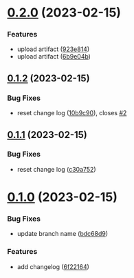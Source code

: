 # [0.2.0](https://github.com/Foggy-J/greetings-ci/compare/v0.1.2...v0.2.0) (2023-02-15)


### Features

* upload artifact ([923e814](https://github.com/Foggy-J/greetings-ci/commit/923e814fee9d913bda56733251e80b4ca37b0bd8))
* upload artifact ([6b9e04b](https://github.com/Foggy-J/greetings-ci/commit/6b9e04bf66127e03a4e5b48eb4641e313dcb5161))



## [0.1.2](https://github.com/Foggy-J/greetings-ci/compare/v0.1.1...v0.1.2) (2023-02-15)


### Bug Fixes

* reset change log ([10b9c90](https://github.com/Foggy-J/greetings-ci/commit/10b9c904cf9f51cf186db226808624d0e5d69d45)), closes [#2](https://github.com/Foggy-J/greetings-ci/issues/2)



## [0.1.1](https://github.com/Foggy-J/greetings-ci/compare/v0.1.0...v0.1.1) (2023-02-15)


### Bug Fixes

* reset change log ([c30a752](https://github.com/Foggy-J/greetings-ci/commit/c30a75281e282eeae7fa64c20ad72b50e6af7e49))



# [0.1.0](https://github.com/Foggy-J/greetings-ci/compare/6f22164b20100e63ab27e9ef5cd3024a70b0762a...v0.1.0) (2023-02-15)


### Bug Fixes

* update branch name ([bdc68d9](https://github.com/Foggy-J/greetings-ci/commit/bdc68d9221a77fb39f6e0f51715a953ab7d22fae))


### Features

* add changelog ([6f22164](https://github.com/Foggy-J/greetings-ci/commit/6f22164b20100e63ab27e9ef5cd3024a70b0762a))



